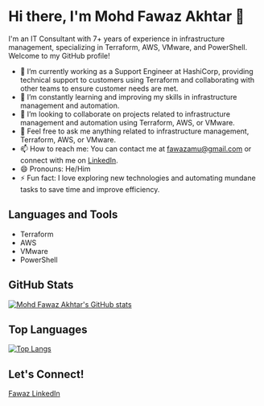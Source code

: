 # Hi there, I'm Mohd Fawaz Akhtar 👋

I'm an IT Consultant with 7+ years of experience in infrastructure management, specializing in Terraform, AWS, VMware, and PowerShell. Welcome to my GitHub profile!

- 🔭 I’m currently working as a Support Engineer at HashiCorp, providing technical support to customers using Terraform and collaborating with other teams to ensure customer needs are met.
- 🌱 I’m constantly learning and improving my skills in infrastructure management and automation.
- 👯 I’m looking to collaborate on projects related to infrastructure management and automation using Terraform, AWS, or VMware.
- 💬 Feel free to ask me anything related to infrastructure management, Terraform, AWS, or VMware.
- 📫 How to reach me: You can contact me at fawazamu@gmail.com or connect with me on [LinkedIn](www.linkedin.com/in/mohdfawaz/).
- 😄 Pronouns: He/Him
- ⚡ Fun fact: I love exploring new technologies and automating mundane tasks to save time and improve efficiency.

## Languages and Tools

- Terraform
- AWS
- VMware
- PowerShell

## GitHub Stats

[![Mohd Fawaz Akhtar's GitHub stats](https://github-readme-stats.vercel.app/api?username=mfakhtar&count_private=true&show_icons=true&theme=radical)](https://github.com/yourusername)

## Top Languages

[![Top Langs](https://github-readme-stats.vercel.app/api/top-langs/?username=mfakhtar&layout=compact&theme=radical)](https://github.com/yourusername)

<!---
// ## Recent Activity

// <!--START_SECTION:activity
1. [Your Recent Activity](Your Recent Activity Link)
2. [Your Recent Activity](Your Recent Activity Link)
3. [Your Recent Activity](Your Recent Activity Link)
4. [Your Recent Activity](Your Recent Activity Link)
5. [Your Recent Activity](Your Recent Activity Link)
<!--END_SECTION:activity
-->

## Let's Connect!

[Fawaz LinkedIn](www.linkedin.com/in/mohdfawaz/)

